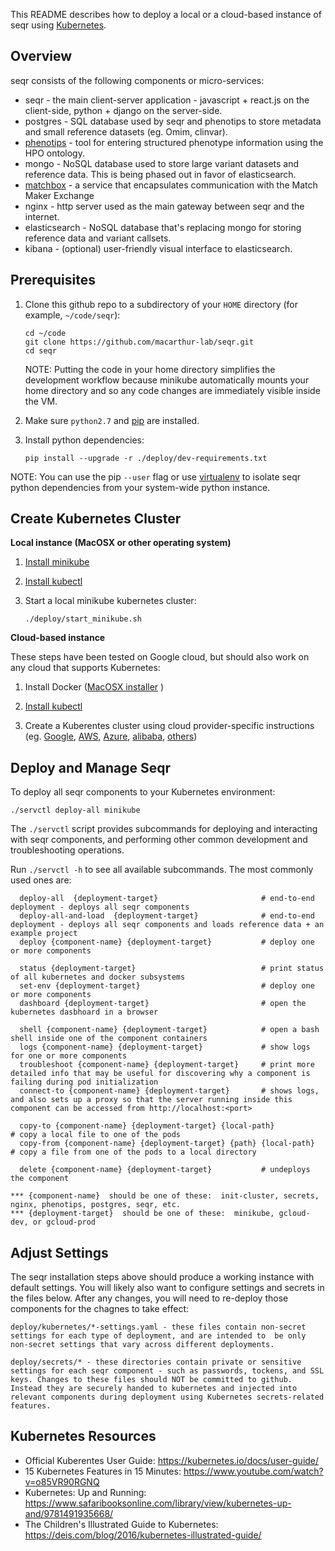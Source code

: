 This README describes how to deploy a local or a cloud-based instance of seqr using [Kubernetes](https://kubernetes.io/).

Overview
--------

seqr consists of the following components or micro-services:
- seqr - the main client-server application - javascript + react.js on the client-side, python + django on the server-side.
- postgres - SQL database used by seqr and phenotips to store metadata and small reference datasets (eg. Omim, clinvar).
- [phenotips](https://phenotips.org/) - tool for entering structured phenotype information using the HPO ontology.
- mongo - NoSQL database used to store large variant datasets and reference data. This is being phased out in favor of elasticsearch.
- [matchbox](https://github.com/macarthur-lab/matchbox) - a service that encapsulates communication with the Match Maker Exchange
- nginx - http server used as the main gateway between seqr and the internet.
- elasticsearch - NoSQL database that's replacing mongo for storing reference data and variant callsets.
- kibana - (optional) user-friendly visual interface to elasticsearch.



Prerequisites
-------------

1. Clone this github repo to a subdirectory of your `HOME` directory (for example, `~/code/seqr`):

       cd ~/code
       git clone https://github.com/macarthur-lab/seqr.git
       cd seqr

   NOTE: Putting the code in your home directory simplifies the development workflow because minikube automatically mounts your home directory and so any code changes are immediately visible inside the VM. 

2. Make sure `python2.7` and [pip](https://pip.pypa.io/en/stable/) are installed.
3. Install python dependencies: 
       
       pip install --upgrade -r ./deploy/dev-requirements.txt

NOTE: You can use the pip `--user` flag or use [virtualenv](https://virtualenv.pypa.io/en/stable/) to isolate seqr python dependencies from your system-wide python instance.     



Create Kubernetes Cluster
-------------------------

**Local instance (MacOSX or other operating system)**

1. [Install minikube](https://kubernetes.io/docs/tasks/tools/install-minikube/)
  
2. [Install kubectl](https://kubernetes.io/docs/tasks/kubectl/install/) 

3. Start a local minikube kubernetes cluster:
    
    ```
    ./deploy/start_minikube.sh
    ```
 

**Cloud-based instance**

These steps have been tested on Google cloud, but should also work on any cloud that supports Kubernetes:

1. Install Docker  ([MacOSX installer](https://getcarina.com/docs/tutorials/docker-install-mac/) ) 

2. [Install kubectl](https://kubernetes.io/docs/tasks/kubectl/install/)

3. Create a Kuberentes cluster using cloud provider-specific instructions (eg. [Google](https://cloud.google.com/kubernetes-engine/docs/quickstart), [AWS](https://kubernetes.io/docs/getting-started-guides/aws/), [Azure](https://kubernetes.io/docs/getting-started-guides/azure/), [alibaba](https://kubernetes.io/docs/getting-started-guides/alibaba-cloud/), [others](https://kubernetes.io/partners/))


Deploy and Manage Seqr
----------------------

To deploy all seqr components to your Kubernetes environment:

    ./servctl deploy-all minikube
   
The `./servctl` script provides subcommands for deploying and interacting with seqr components, and
 performing other common development and troubleshooting operations. 
 
 Run `./servctl -h` to see all available subcommands. The most commonly used ones are:

      deploy-all  {deployment-target}                       # end-to-end deployment - deploys all seqr components 
      deploy-all-and-load  {deployment-target}              # end-to-end deployment - deploys all seqr components and loads reference data + an example project
      deploy {component-name} {deployment-target}           # deploy one or more components
      
      status {deployment-target}                            # print status of all kubernetes and docker subsystems
      set-env {deployment-target}                           # deploy one or more components
      dashboard {deployment-target}                         # open the kubernetes dasbhoard in a browser
      
      shell {component-name} {deployment-target}            # open a bash shell inside one of the component containers
      logs {component-name} {deployment-target}             # show logs for one or more components
      troubleshoot {component-name} {deployment-target}     # print more detailed info that may be useful for discovering why a component is failing during pod initialization
      connect-to {component-name} {deployment-target}       # shows logs, and also sets up a proxy so that the server running inside this component can be accessed from http://localhost:<port> 
      
      copy-to {component-name} {deployment-target} {local-path}           # copy a local file to one of the pods
      copy-from {component-name} {deployment-target} {path} {local-path}  # copy a file from one of the pods to a local directory
      
      delete {component-name} {deployment-target}           # undeploys the component
      
    *** {component-name}  should be one of these:  init-cluster, secrets, nginx, phenotips, postgres, seqr, etc. 
    *** {deployment-target}  should be one of these:  minikube, gcloud-dev, or gcloud-prod 


Adjust Settings
---------------

The seqr installation steps above should produce a working instance with default settings. You will likely also want to configure settings and secrets in the files below. After any changes, you will need to re-deploy those components for the chagnes to take effect:

    deploy/kubernetes/*-settings.yaml - these files contain non-secret settings for each type of deployment, and are intended to  be only non-secret settings that vary across different deployments.  

    deploy/secrets/* - these directories contain private or sensitive settings for each seqr component - such as passwords, tockens, and SSL keys. Changes to these files should NOT be committed to github. Instead they are securely handed to kubernetes and injected into relevant components during deployment using Kubernetes secrets-related features.    
    
   
Kubernetes Resources
--------------------

- Official Kuberentes User Guide:  https://kubernetes.io/docs/user-guide/
- 15 Kubernetes Features in 15 Minutes: https://www.youtube.com/watch?v=o85VR90RGNQ
- Kubernetes: Up and Running: https://www.safaribooksonline.com/library/view/kubernetes-up-and/9781491935668/
- The Children's Illustrated Guide to Kubernetes: https://deis.com/blog/2016/kubernetes-illustrated-guide/

